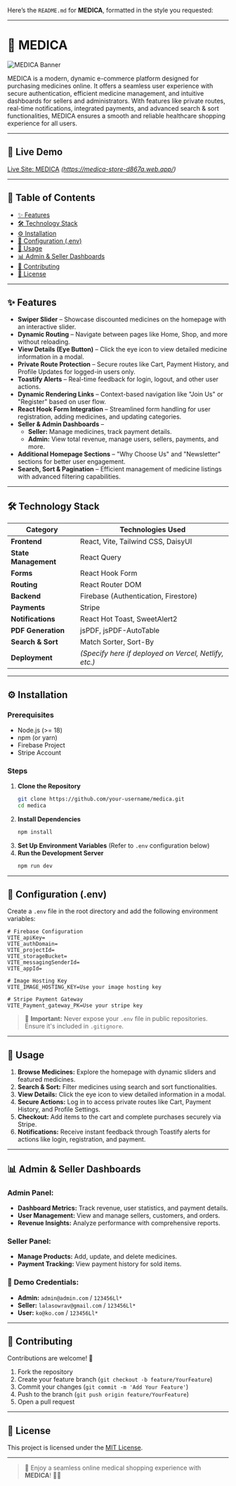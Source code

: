 Here’s the `README.md` for **MEDICA**, formatted in the style you requested:  

---

# 🏥 **MEDICA**  
![MEDICA Banner](./Screenshot_7.png)

MEDICA is a modern, dynamic e-commerce platform designed for purchasing medicines online. It offers a seamless user experience with secure authentication, efficient medicine management, and intuitive dashboards for sellers and administrators. With features like private routes, real-time notifications, integrated payments, and advanced search & sort functionalities, MEDICA ensures a smooth and reliable healthcare shopping experience for all users.  

---

## 🚀 **Live Demo**  
[Live Site: MEDICA](#) *(https://medica-store-d867a.web.app/)*  

---

## 📖 **Table of Contents**  
- [✨ Features](#-features)  
- [🛠️ Technology Stack](#️-technology-stack)  
- [⚙️ Installation](#️-installation)  
- [🔑 Configuration (.env)](#-configuration-env)  
- [🚀 Usage](#-usage)  
- [📊 Admin & Seller Dashboards](#-admin--seller-dashboards)  
- [🤝 Contributing](#-contributing)  
- [📄 License](#-license)  

---

## ✨ **Features**  

- **Swiper Slider** – Showcase discounted medicines on the homepage with an interactive slider.  
- **Dynamic Routing** – Navigate between pages like Home, Shop, and more without reloading.  
- **View Details (Eye Button)** – Click the eye icon to view detailed medicine information in a modal.  
- **Private Route Protection** – Secure routes like Cart, Payment History, and Profile Updates for logged-in users only.  
- **Toastify Alerts** – Real-time feedback for login, logout, and other user actions.  
- **Dynamic Rendering Links** – Context-based navigation like "Join Us" or "Register" based on user flow.  
- **React Hook Form Integration** – Streamlined form handling for user registration, adding medicines, and updating categories.  
- **Seller & Admin Dashboards** –  
  - **Seller:** Manage medicines, track payment details.  
  - **Admin:** View total revenue, manage users, sellers, payments, and more.  
- **Additional Homepage Sections** – "Why Choose Us" and "Newsletter" sections for better user engagement.  
- **Search, Sort & Pagination** – Efficient management of medicine listings with advanced filtering capabilities.  

---

## 🛠️ **Technology Stack**  

| **Category**         | **Technologies Used**                      |
|----------------------|-------------------------------------------|
| **Frontend**         | React, Vite, Tailwind CSS, DaisyUI        |
| **State Management** | React Query                               |
| **Forms**            | React Hook Form                           |
| **Routing**          | React Router DOM                          |
| **Backend**          | Firebase (Authentication, Firestore)      |
| **Payments**         | Stripe                                    |
| **Notifications**    | React Hot Toast, SweetAlert2              |
| **PDF Generation**   | jsPDF, jsPDF-AutoTable                    |
| **Search & Sort**    | Match Sorter, Sort-By                     |
| **Deployment**       | *(Specify here if deployed on Vercel, Netlify, etc.)* |  

---

## ⚙️ **Installation**  

### **Prerequisites**  
- Node.js (>= 18)  
- npm (or yarn)  
- Firebase Project  
- Stripe Account  

### **Steps**  
1. **Clone the Repository**  
   ```bash
   git clone https://github.com/your-username/medica.git
   cd medica
   ```  
2. **Install Dependencies**  
   ```bash
   npm install
   ```  
3. **Set Up Environment Variables** (Refer to `.env` configuration below)  
4. **Run the Development Server**  
   ```bash
   npm run dev
   ```  

---

## 🔑 **Configuration (.env)**  

Create a `.env` file in the root directory and add the following environment variables:  

```env
# Firebase Configuration
VITE_apiKey=
VITE_authDomain=
VITE_projectId=
VITE_storageBucket=
VITE_messagingSenderId=
VITE_appId=

# Image Hosting Key
VITE_IMAGE_HOSTING_KEY=Use your image hosting key

# Stripe Payment Gateway
VITE_Payment_gateway_PK=Use your stripe key
```  

> 🚨 **Important:** Never expose your `.env` file in public repositories. Ensure it's included in `.gitignore`.  

---

## 🚀 **Usage**  

1. **Browse Medicines:** Explore the homepage with dynamic sliders and featured medicines.  
2. **Search & Sort:** Filter medicines using search and sort functionalities.  
3. **View Details:** Click the eye icon to view detailed information in a modal.  
4. **Secure Actions:** Log in to access private routes like Cart, Payment History, and Profile Settings.  
5. **Checkout:** Add items to the cart and complete purchases securely via Stripe.  
6. **Notifications:** Receive instant feedback through Toastify alerts for actions like login, registration, and payment.  

---

## 📊 **Admin & Seller Dashboards**  

### **Admin Panel:**  
- **Dashboard Metrics:** Track revenue, user statistics, and payment details.  
- **User Management:** View and manage sellers, customers, and orders.  
- **Revenue Insights:** Analyze performance with comprehensive reports.  

### **Seller Panel:**  
- **Manage Products:** Add, update, and delete medicines.  
- **Payment Tracking:** View payment history for sold items.  

### 🧪 **Demo Credentials:**  
- **Admin:** `admin@admin.com` / `123456Ll*`  
- **Seller:** `lalasowrav@gmail.com` / `123456Ll*`  
- **User:** `ko@ko.com` / `123456Ll*`  

---

## 🤝 **Contributing**  

Contributions are welcome! 🚀  
1. Fork the repository  
2. Create your feature branch (`git checkout -b feature/YourFeature`)  
3. Commit your changes (`git commit -m 'Add Your Feature'`)  
4. Push to the branch (`git push origin feature/YourFeature`)  
5. Open a pull request  

---

## 📄 **License**  

This project is licensed under the [MIT License](LICENSE).  

---

> 🚀 Enjoy a seamless online medical shopping experience with **MEDICA**! 💊💙
